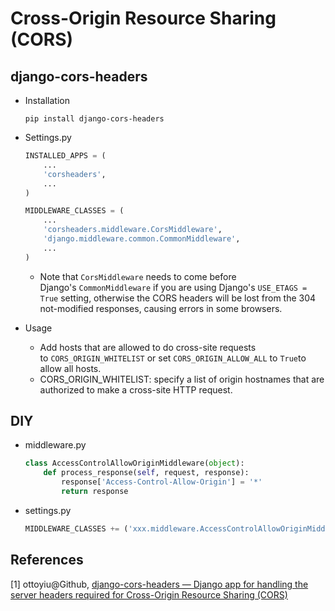 # Cross-Origin Resource Sharing (CORS)

## django-cors-headers

* Installation

  ```shell
  pip install django-cors-headers
  ```


* Settings.py

  ```python
  INSTALLED_APPS = (
      ...
      'corsheaders',
      ...
  )

  MIDDLEWARE_CLASSES = (
      ...
      'corsheaders.middleware.CorsMiddleware',
      'django.middleware.common.CommonMiddleware',
      ...
  )
  ```

  * Note that `CorsMiddleware` needs to come before Django's `CommonMiddleware` if you are using Django's `USE_ETAGS = True` setting, otherwise the CORS headers will be lost from the 304 not-modified responses, causing errors in some browsers.

* Usage

  * Add hosts that are allowed to do cross-site requests to `CORS_ORIGIN_WHITELIST` or set `CORS_ORIGIN_ALLOW_ALL` to `True`to allow all hosts.
  * CORS_ORIGIN_WHITELIST: specify a list of origin hostnames that are authorized to make a cross-site HTTP request.

## DIY

* middleware.py

  ```python
  class AccessControlAllowOriginMiddleware(object):
      def process_response(self, request, response):
          response['Access-Control-Allow-Origin'] = '*'
          return response
  ```

* settings.py

  ```python
  MIDDLEWARE_CLASSES += ('xxx.middleware.AccessControlAllowOriginMiddleware', )
  ```

## References

[1] ottoyiu@Github, [django-cors-headers — Django app for handling the server headers required for Cross-Origin Resource Sharing (CORS)](https://github.com/ottoyiu/django-cors-headers)
